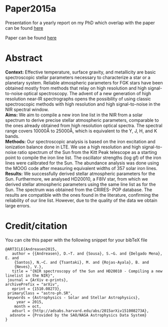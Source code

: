 # Paper2015a

Presentation for a yearly report on my PhD which overlap with the paper can be found [here](http://danielandreasen.github.io/Paper2015a/index.html#/)

Paper can be found [here](http://adsabs.harvard.edu/abs/2015arXiv151008273A)


# Abstract
**Context:** Effective temperature, surface gravity, and metallicity are basic spectroscopic stellar parameters necessary to characterize a star or a planetary system. Reliable atmospheric parameters for FGK stars have been obtained mostly from methods that relay on high resolution and high signal-to-noise optical spectroscopy. The advent of a new generation of high resolution near-IR spectrographs opens the possibility of using classic spectroscopic methods with high resolution and high signal-to-noise in the NIR spectral window.  
**Aims:** We aim to compile a new iron line list in the NIR from a solar spectrum to derive precise stellar atmospheric parameters, comparable to the ones already obtained from high resolution optical spectra. The spectral range covers 10000Å to 25000Å, which is equivalent to the Y, J, H, and K bands.  
**Methods:** Our spectroscopic analysis is based on the iron excitation and ionization balance done in LTE. We use a high resolution and high signal-to-noise ratio spectrum of the Sun from the Kitt Peak telescope as a starting point to compile the iron line list. The oscillator strengths (log gf) of the iron lines were calibrated for the Sun. The abundance analysis was done using the MOOG code after measuring equivalent widths of 357 solar iron lines.  
**Results:** We successfully derived stellar atmospheric parameters for the Sun. Furthermore, we analysed HD20010, a F8IV star, from which we derived stellar atmospheric parameters using the same line list as for the Sun. The spectrum was obtained from the CRIRES- POP database. The results are compatible with the ones found in the literature, confirming the reliability of our line list. However, due to the quality of the data we obtain large errors.

# Credit/citation
You can cite this paper with the following snippet for your bibTeX file

    @ARTICLE{Andreasen2015,
       author = {{Andreasen}, D.~T. and {Sousa}, S.~G. and {Delgado Mena}, E. and 
	    {Santos}, N.~C. and {Tsantaki}, M. and {Rojas-Ayala}, B. and 
	    {Neves}, V.},
       title = "{NIR spectroscopy of the Sun and HD20010 - Compiling a new linelist in the NIR}",
     journal = {ArXiv e-prints},
    archivePrefix = "arXiv",
       eprint = {1510.08273},
     primaryClass = "astro-ph.SR",
     keywords = {Astrophysics - Solar and Stellar Astrophysics},
         year = 2015,
        month = oct,
       adsurl = {http://adsabs.harvard.edu/abs/2015arXiv151008273A},
      adsnote = {Provided by the SAO/NASA Astrophysics Data System}
    }
